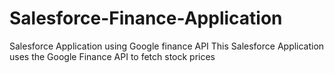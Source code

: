 # Salesforce-Finance-Application
Salesforce Application using Google finance API
This Salesforce Application uses the Google Finance API to fetch stock prices
